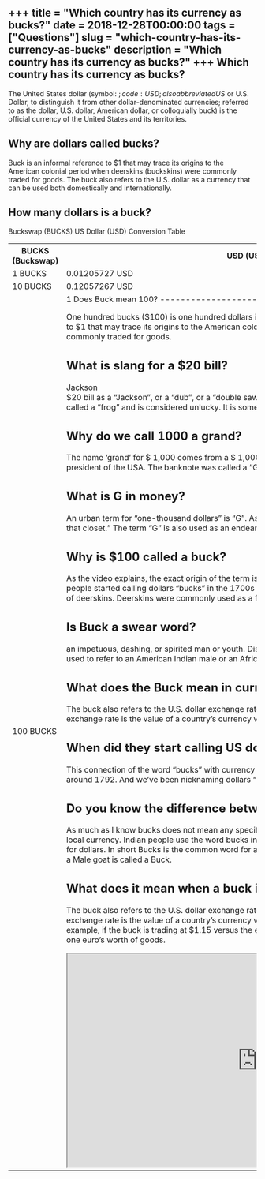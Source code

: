 +++
title = "Which country has its currency as bucks?"
date = 2018-12-28T00:00:00
tags = ["Questions"]
slug = "which-country-has-its-currency-as-bucks"
description = "Which country has its currency as bucks?"
+++
Which country has its currency as bucks?
----------------------------------------

The United States dollar (symbol: $; code: USD; also abbreviated US$ or U.S. Dollar, to distinguish it from other dollar-denominated currencies; referred to as the dollar, U.S. dollar, American dollar, or colloquially buck) is the official currency of the United States and its territories.

Why are dollars called bucks?
-----------------------------

Buck is an informal reference to $1 that may trace its origins to the American colonial period when deerskins (buckskins) were commonly traded for goods. The buck also refers to the U.S. dollar as a currency that can be used both domestically and internationally.

How many dollars is a buck?
---------------------------

Buckswap (BUCKS) US Dollar (USD) Conversion Table

<table><tr><th>BUCKS (Buckswap)</th><th>USD (US Dollar)</th></tr><tr><td>1 BUCKS</td><td>0.01205727 USD</td></tr><tr><td>10 BUCKS</td><td>0.12057267 USD</td></tr><tr><td>100 BUCKS</td><td>1 Does Buck mean 100?
-------------------

One hundred bucks ($100) is one hundred dollars in American money. “Buck is an informal reference to $1 that may trace its origins to the American colonial period when deer skins (buckskins) were commonly traded for goods.

What is slang for a $20 bill?
-----------------------------

Jackson  
$20 bill as a “Jackson”, or a “dub”, or a “double sawbuck”. Among horse-race gamblers, the $50 bill is called a “frog” and is considered unlucky. It is sometimes referred to as a “Grant”.

Why do we call 1000 a grand?
----------------------------

The name ‘grand’ for $ 1,000 comes from a $ 1,000 banknote with the portrait of Ulysses Grant, 18th president of the USA. The banknote was called a “Grant”, which overtime became ‘grand’.

What is G in money?
-------------------

An urban term for “one-thousand dollars” is “G”. As in, “There are about a G’s worth of sneakers in that closet.” The term “G” is also used as an endearment for a friend or loved one.

Why is $100 called a buck?
--------------------------

As the video explains, the exact origin of the term isn’t 100% clear, but strong evidence suggests that people started calling dollars “bucks” in the 1700s likely thanks to deer; specifically, with the trading of deerskins. Deerskins were commonly used as a form of currency at the time.

Is Buck a swear word?
---------------------

an impetuous, dashing, or spirited man or youth. Disparaging and Offensive. a contemptuous term used to refer to an American Indian male or an African American male.

What does the Buck mean in currency terms?
------------------------------------------

The buck also refers to the U.S. dollar exchange rate versus other currencies in the world. An exchange rate is the value of a country’s currency versus the value of another country’s currency.

When did they start calling US dollars Bucks?
---------------------------------------------

This connection of the word “bucks” with currency stuck around after coinage of U.S. dollars began, around 1792. And we’ve been nicknaming dollars “bucks” ever since.

Do you know the difference between Bucks and rupees?
----------------------------------------------------

As much as I know bucks does not mean any specific currency. People use the word ‘Bucks’ for their local currency. Indian people use the word bucks instead of rupees. In the same way US people use it for dollars. In short Bucks is the common word for all the currencies . A female goat is called a Doe and a Male goat is called a Buck.

What does it mean when a buck is worth one euro?
------------------------------------------------

The buck also refers to the U.S. dollar exchange rate versus other currencies in the world. An exchange rate is the value of a country’s currency versus the value of another country’s currency. For example, if the buck is trading at $1.15 versus the euro, it means it costs U.S. consumers $1.15 to buy one euro’s worth of goods.

<iframe allow="accelerometer; autoplay; clipboard-write; encrypted-media; gyroscope; picture-in-picture" allowfullscreen="" class="__youtube_prefs__  epyt-is-override  no-lazyload" data-no-lazy="1" data-origheight="433" data-origwidth="770" data-skipgform_ajax_framebjll="" height="433" id="_ytid_20083" loading="lazy" src="https://www.youtube.com/embed/dOT0V_IPZ6w?enablejsapi=1&autoplay=0&cc_load_policy=0&cc_lang_pref=&iv_load_policy=1&loop=0&modestbranding=0&rel=1&fs=1&playsinline=0&autohide=2&theme=dark&color=red&controls=1&" title="YouTube player" width="770"></iframe>

</td></tr></table>